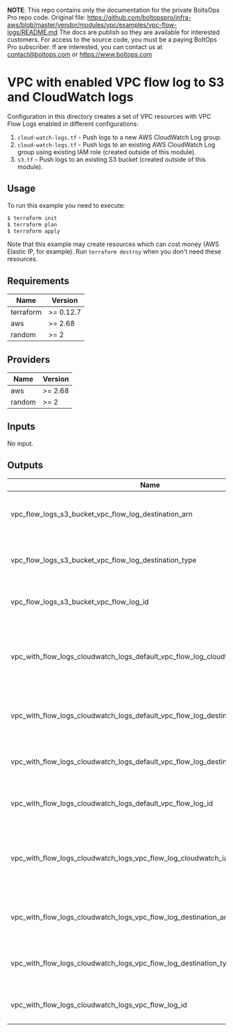 <!-- note marker start -->
**NOTE**: This repo contains only the documentation for the private BoltsOps Pro repo code.
Original file: https://github.com/boltopspro/infra-aws/blob/master/vendor/modules/vpc/examples/vpc-flow-logs/README.md
The docs are publish so they are available for interested customers.
For access to the source code, you must be a paying BoltOps Pro subscriber.
If are interested, you can contact us at contact@boltops.com or https://www.boltops.com

<!-- note marker end -->

# VPC with enabled VPC flow log to S3 and CloudWatch logs

Configuration in this directory creates a set of VPC resources with VPC Flow Logs enabled in different configurations:

1. `cloud-watch-logs.tf` - Push logs to a new AWS CloudWatch Log group.
1. `cloud-watch-logs.tf` - Push logs to an existing AWS CloudWatch Log group using existing IAM role (created outside of this module).
1. `s3.tf` - Push logs to an existing S3 bucket (created outside of this module).

## Usage

To run this example you need to execute:

```bash
$ terraform init
$ terraform plan
$ terraform apply
```

Note that this example may create resources which can cost money (AWS Elastic IP, for example). Run `terraform destroy` when you don't need these resources.

<!-- BEGINNING OF PRE-COMMIT-TERRAFORM DOCS HOOK -->
## Requirements

| Name | Version |
|------|---------|
| terraform | >= 0.12.7 |
| aws | >= 2.68 |
| random | >= 2 |

## Providers

| Name | Version |
|------|---------|
| aws | >= 2.68 |
| random | >= 2 |

## Inputs

No input.

## Outputs

| Name | Description |
|------|-------------|
| vpc\_flow\_logs\_s3\_bucket\_vpc\_flow\_log\_destination\_arn | The ARN of the destination for VPC Flow Logs |
| vpc\_flow\_logs\_s3\_bucket\_vpc\_flow\_log\_destination\_type | The type of the destination for VPC Flow Logs |
| vpc\_flow\_logs\_s3\_bucket\_vpc\_flow\_log\_id | The ID of the Flow Log resource |
| vpc\_with\_flow\_logs\_cloudwatch\_logs\_default\_vpc\_flow\_log\_cloudwatch\_iam\_role\_arn | The ARN of the IAM role used when pushing logs to Cloudwatch log group |
| vpc\_with\_flow\_logs\_cloudwatch\_logs\_default\_vpc\_flow\_log\_destination\_arn | The ARN of the destination for VPC Flow Logs |
| vpc\_with\_flow\_logs\_cloudwatch\_logs\_default\_vpc\_flow\_log\_destination\_type | The type of the destination for VPC Flow Logs |
| vpc\_with\_flow\_logs\_cloudwatch\_logs\_default\_vpc\_flow\_log\_id | The ID of the Flow Log resource |
| vpc\_with\_flow\_logs\_cloudwatch\_logs\_vpc\_flow\_log\_cloudwatch\_iam\_role\_arn | The ARN of the IAM role used when pushing logs to Cloudwatch log group |
| vpc\_with\_flow\_logs\_cloudwatch\_logs\_vpc\_flow\_log\_destination\_arn | The ARN of the destination for VPC Flow Logs |
| vpc\_with\_flow\_logs\_cloudwatch\_logs\_vpc\_flow\_log\_destination\_type | The type of the destination for VPC Flow Logs |
| vpc\_with\_flow\_logs\_cloudwatch\_logs\_vpc\_flow\_log\_id | The ID of the Flow Log resource |

<!-- END OF PRE-COMMIT-TERRAFORM DOCS HOOK -->
